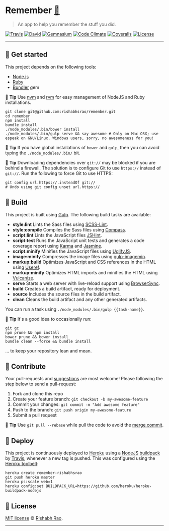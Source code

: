 # Remember [:dizzy:](http://remember-rishabhsrao.herokuapp.com)

> An app to help you remember the stuff you did.

[![Travis](https://img.shields.io/travis/rishabhsrao/remember.svg?style=flat-square "Build status")](https://travis-ci.org/rishabhsrao/remember)
[![David](https://img.shields.io/david/rishabhsrao/remember.svg?style=flat-square "Dependency status (Node modules)")](https://david-dm.org/rishabhsrao/remember)
[![Gemnasium](https://img.shields.io/gemnasium/mathiasbynens/he.svg?style=flat-square "Dependency status (Ruby gems)")](https://gemnasium.com/rishabhsrao/remember)
[![Code Climate](https://img.shields.io/codeclimate/github/rishabhsrao/remember.svg?style=flat-square "Code Climate status")](https://codeclimate.com/github/rishabhsrao/remember)
[![Coveralls](https://img.shields.io/coveralls/rishabhsrao/remember.svg?style=flat-square "Test coverage status")](https://coveralls.io/r/rishabhsrao/remember)
[![License](https://img.shields.io/badge/license-MIT-blue.svg?style=flat-square "MIT license &copy; Rishabh Rao")](license.md)

---

## :rowboat: Get started

This project depends on the following tools:

* [Node.js](http://nodejs.org)
* [Ruby](https://www.ruby-lang.org)
* [Bundler](http://bundler.io) gem

:tophat: **Tip** Use [nvm](https://github.com/creationix/nvm) and [rvm](http://rvm.io) for easy management of NodeJS and Ruby installations.

```
git clone git@github.com:rishabhsrao/remember.git
cd remember
npm install
bundle install
./node_modules/.bin/bower install
./node_modules/.bin/gulp serve && say awesome # Only on Mac OSX; use espeak on GNU/Linux. Windows users, sorry, no awesomeness for you!
```

:tophat: **Tip** If you have global installations of `bower` and `gulp`, then you can avoid typing the `./node_modules/.bin/` bit.

:tophat: **Tip** Downloading dependencies over `git://` may be blocked if you are behind a firewall. The solution is to configure Git to use `https://` instead of `git://`. Run the following to force Git to use HTTPS:

```
git config url.https://.insteadOf git://
# Undo using git config unset url.https://
```


## :nut_and_bolt: Build

This project is built using [Gulp](http://gulpjs.com). The following build tasks are available:

* **style:lint** Lints the Sass files using [SCSS-Lint](https://github.com/causes/scss-lint).
* **style:compile** Compiles the Sass files using [Compass](http://compass-style.org).
* **script:lint** Lints the JavaScript files [JSHint](https://github.com/jshint/jshint).
* **script:test** Runs the JavaScript unit tests and generates a code coverage report using [Karma](http://karma-runner.github.io) and [Jasmine](http://jasmine.github.io).
* **script:minify** Minifies the JavaScript files using [UglifyJS](http://github.com/mishoo/UglifyJS).
* **image:minify** Compresses the image files using [gulp-imagemin](https://www.npmjs.com/package/gulp-imagemin).
* **markup:build** Optimizes JavaScript and CSS references in the HTML using [Useref](www.npmjs.org/package/useref-file).
* **markup:minify** Optimizes HTML imports and minifies the HTML using [Vulcanize](https://github.com/polymer/vulcanize).
* **serve** Starts a web server with live-reload support using [BrowserSync](http://www.browsersync.io).
* **build** Creates a build artifact, ready for deployment.
* **source** Includes the source files in the build artifact.
* **clean** Cleans the build artifact and any other generated artifacts.

You can run a task using `./node_modules/.bin/gulp {{task-name}}`.

:tophat: **Tip** It's a good idea to occasionally run:

```
git gc
npm prune && npm install
bower prune && bower install
bundle clean --force && bundle install
```

... to keep your repository lean and mean.


## :deciduous_tree: Contribute

Your pull-requests and [suggestions](https://github.com/rishabhsrao/remember/issues) are most welcome! Please following the step below to send a pull-request:

1. Fork and clone this repo
2. Create your feature branch: `git checkout -b my-awesome-feature`
3. Commit your changes: `git commit -m "Add awesome feature"`
4. Push to the branch: `git push origin my-awesome-feature`
5. Submit a pull request

:tophat: **Tip** Use `git pull --rebase` while pull the code to avoid the [merge commit](http://kernowsoul.com/blog/2012/06/20/4-ways-to-avoid-merge-commits-in-git).


## :rocket: Deploy

This project is continuously deployed to [Heroku](http://remember-rishabhsrao.herokuapp.com) using a [NodeJS](https://github.com/heroku/heroku-buildpack-nodejs) [buildpack](https://devcenter.heroku.com/articles/buildpacks) by [Travis](https://travis-ci.org/rishabhsrao/remember), whenever a new tag is pushed. This was configured using the [Heroku toolbelt](https://toolbelt.heroku.com):

```
heroku create remember-rishabhsrao
git push heroku master
heroku ps:scale web=1
heroku config:set BUILDPACK_URL=https://github.com/heroku/heroku-buildpack-nodejs
```


## :scroll: License

[MIT license](license.md) &copy; [Rishabh Rao](http://rishabhsrao.github.io).

---

